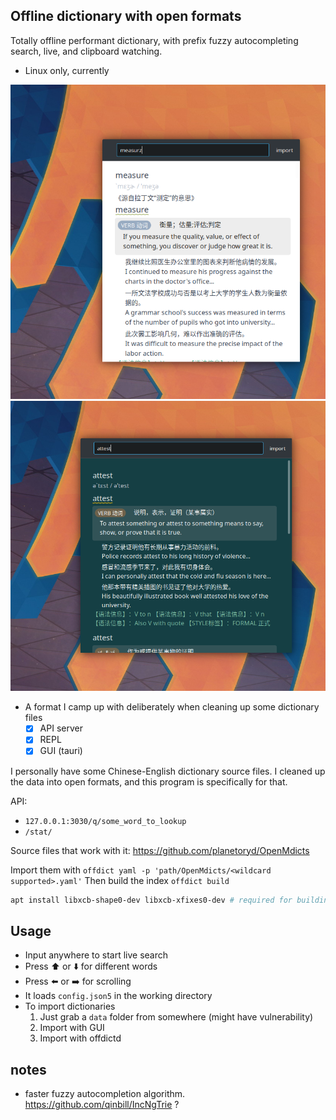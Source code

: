 ## Offline dictionary with open formats

Totally offline performant dictionary, with prefix fuzzy autocompleting search, live, and clipboard watching.

- Linux only, currently

![](./sc.png)
![](dark.png)

- A format I camp up with deliberately when cleaning up some dictionary files
    - [x] API server
    - [x] REPL
    - [x] GUI (tauri)

I personally have some Chinese-English dictionary source files. I cleaned up the data into open formats, and this program is specifically for that.

API: 
- `127.0.0.1:3030/q/some_word_to_lookup`
- `/stat/`

Source files that work with it: https://github.com/planetoryd/OpenMdicts

Import them with `offdict yaml -p 'path/OpenMdicts/<wildcard supported>.yaml'`
Then build the index `offdict build`

```sh
apt install libxcb-shape0-dev libxcb-xfixes0-dev # required for building clipboard-master
```

## Usage

- Input anywhere to start live search
- Press ⬆️ or ⬇️ for different words
- Press ⬅️ or ➡️ for scrolling
- It loads `config.json5` in the working directory
- To import dictionaries
    1. Just grab a `data` folder from somewhere (might have vulnerability)
    2. Import with GUI
    3. Import with offdictd

## notes 

- faster fuzzy autocompletion algorithm. https://github.com/qinbill/IncNgTrie ?